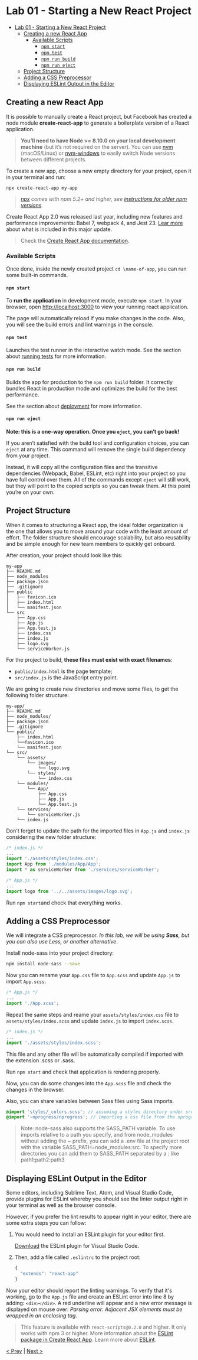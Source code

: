 # Lab 01 - Starting a New React Project

- [Lab 01 - Starting a New React Project](#lab-01---starting-a-new-react-project)
  - [Creating a new React App](#creating-a-new-react-app)
    - [Available Scripts](#available-scripts)
      - [`npm start`](#npm-start)
      - [`npm test`](#npm-test)
      - [`npm run build`](#npm-run-build)
      - [`npm run eject`](#npm-run-eject)
  - [Project Structure](#project-structure)
  - [Adding a CSS Preprocessor](#adding-a-css-preprocessor)
  - [Displaying ESLint Output in the Editor](#displaying-eslint-output-in-the-editor)

## Creating a new React App

It is possible to manually create a React project, but Facebook has created a node module **create-react-app** to generate a boilerplate version of a React application.

> **You’ll need to have Node >= 8.10.0 on your local development machine** (but it’s not required on the server). You can use [nvm] (macOS/Linux) or [nvm-windows] to easily switch Node versions between different projects.

[nvm]: https://github.com/creationix/nvm#installation
[nvm-windows]: https://github.com/coreybutler/nvm-windows#node-version-manager-nvm-for-windows

To create a new app, choose a new empty directory for your project, open it in your terminal and run:

```shell
npx create-react-app my-app
```

> *[npx] comes with npm 5.2+ and higher, see [instructions for older npm versions][npm-older]*.

[npx]: https://medium.com/@maybekatz/introducing-npx-an-npm-package-runner-55f7d4bd282b
[npm-older]: https://gist.github.com/gaearon/4064d3c23a77c74a3614c498a8bb1c5f

Create React App 2.0 was released last year, including new features and performance improvements: Babel 7, webpack 4, and Jest 23. [Lear more](https://reactjs.org/blog/2018/10/01/create-react-app-v2.html) about what is included in this major update.

> Check the [Create React App documentation](https://facebook.github.io/create-react-app/docs/getting-started).

### Available Scripts

Once done, inside the newly created project `cd \name-of-app`, you can run some built-in commands.

#### `npm start`

To **run the application** in development mode, execute `npm start`. In your browser, open <http://localhost:3000> to view your running react application.

The page will automatically reload if you make changes in the code. Also, you will see the build errors and lint warnings in the console.

#### `npm test`

Launches the test runner in the interactive watch mode.
See the section about [running tests](https://facebook.github.io/create-react-app/docs/running-tests) for more information.

#### `npm run build`

Builds the app for production to the `npm run build` folder. It correctly bundles React in production mode and optimizes the build for the best performance.

See the section about [deployment](https://facebook.github.io/create-react-app/docs/deployment) for more information.

#### `npm run eject`

**Note: this is a one-way operation. Once you `eject`, you can’t go back!**

If you aren’t satisfied with the build tool and configuration choices, you can `eject` at any time. This command will remove the single build dependency from your project.

Instead, it will copy all the configuration files and the transitive dependencies (Webpack, Babel, ESLint, etc) right into your project so you have full control over them. All of the commands except `eject` will still work, but they will point to the copied scripts so you can tweak them. At this point you’re on your own.

## Project Structure

When it comes to structuring a React app, the ideal folder organization is the one that allows you to move around your code with the least amount of effort. The folder structure should encourage
scalability, but also reusability and be simple enough for new team members to quickly get onboard.

After creation, your project should look like this:

```text
my-app
├── README.md
├── node_modules
├── package.json
├── .gitignore
├── public
│   ├── favicon.ico
│   ├── index.html
│   └── manifest.json
└── src
    ├── App.css
    ├── App.js
    ├── App.test.js
    ├── index.css
    ├── index.js
    ├── logo.svg
    └── serviceWorker.js
```

For the project to build, **these files must exist with exact filenames**:

- `public/index.html` is the page template;
- `src/index.js` is the JavaScript entry point.

We are going to create new directories and move some files, to get the following folder structure:

```text
my-app/
├── README.md
├── node_modules/
├── package.json
├── .gitignore
└── public/
    ├── index.html
    └──favicon.ico
    └── manifest.json
└── src/
    └── assets/
        └── images/
            └── logo.svg
        └── styles/
            └── index.css
    └── modules/
        └── App/
            ├── App.css
            ├── App.js
            └── App.test.js
    └── services/
        └── serviceWorker.js
    └── index.js
```

Don't forget to update the path for the imported files in `App.js` and `index.js` considering the new folder structure:

```javascript
/* index.js */
...
import './assets/styles/index.css';
import App from './modules/App/App';
import * as serviceWorker from './services/serviceWorker';
```

```javascript
/* App.js */
...
import logo from '../../assets/images/logo.svg';
```

Run `npm start`and check that everything works.

## Adding a CSS Preprocessor

We will integrate a CSS preprocessor. _In this lab, we will be using **Sass**, but you can also use Less, or another alternative_.

Install node-sass into your project directory:

```sh
npm install node-sass --save
```

Now you can rename your `App.css` file to `App.scss` and update `App.js` to import `App.scss`.

```javascript
/* App.js */
...
import './App.scss';
```

Repeat the same steps and reame your `assets/styles/index.css` file to `assets/styles/index.scss` and update `index.js` to import `index.scss`.

```javascript
/* index.js */
...
import './assets/styles/index.scss';
```

This file and any other file will be automatically compiled if imported with the extension .scss or .sass.

Run `npm start` and check that application is rendering properly.

Now, you can do some changes into the `App.scss` file and check the changes in the browser.

Also, you can share variables between Sass files using Sass imports.

```scss
@import 'styles/_colors.scss'; // assuming a styles directory under src/
@import '~nprogress/nprogress'; // importing a css file from the nprogress node module
```

> Note: node-sass also supports the SASS_PATH variable. To use imports relative to a path you specify, and from node_modules without adding the ~ prefix, you can add a .env file at the project root with the variable SASS_PATH=node_modules:src. To specify more directories you can add them to SASS_PATH separated by a : like path1:path2:path3

## Displaying ESLint Output in the Editor

Some editors, including Sublime Text, Atom, and Visual Studio Code, provide plugins for ESLint whereby you should see the linter output right in your terminal as well as the browser console.

However, if you prefer the lint results to appear right in your editor, there are some extra steps you can follow:

1. You would need to install an ESLint plugin for your editor first.

    [Download][eslint-download] the ESLint plugin for Visual Studio     Code.

2. Then, add a file called `.eslintrc` to the project root:

    ```javascript
    {
      "extends": "react-app"
    }
    ```

Now your editor should report the linting warnings. To verify that it's working, go to the `App.js` file and create an ESLint error into line 8 by adding: `<div></div>`. A red underline will appear and a new error message is displayed on mouse over: _Parsing error: Adjacent JSX elements must be wrapped in an enclosing tag_.

> This feature is available with `react-scripts@0.2.0` and higher. It only works with npm 3 or higher. More information about the [ESLint package in Create React App][eslint-package].
> Learn more about [ESLint][eslint-start].

[eslint-download]: https://marketplace.visualstudio.com/items?itemName=dbaeumer.vscode-eslint
[eslint-package]: https://github.com/facebook/create-react-app/blob/26f701fd60cece427d0e6c5a0ae98a5c79993640/packages/eslint-config-react-app/README.md
[eslint-start]: https://eslint.org/docs/user-guide/getting-started

[< Prev](../lab-00-what-is-react) | [Next >](../lab-02-react-fundamentals)
